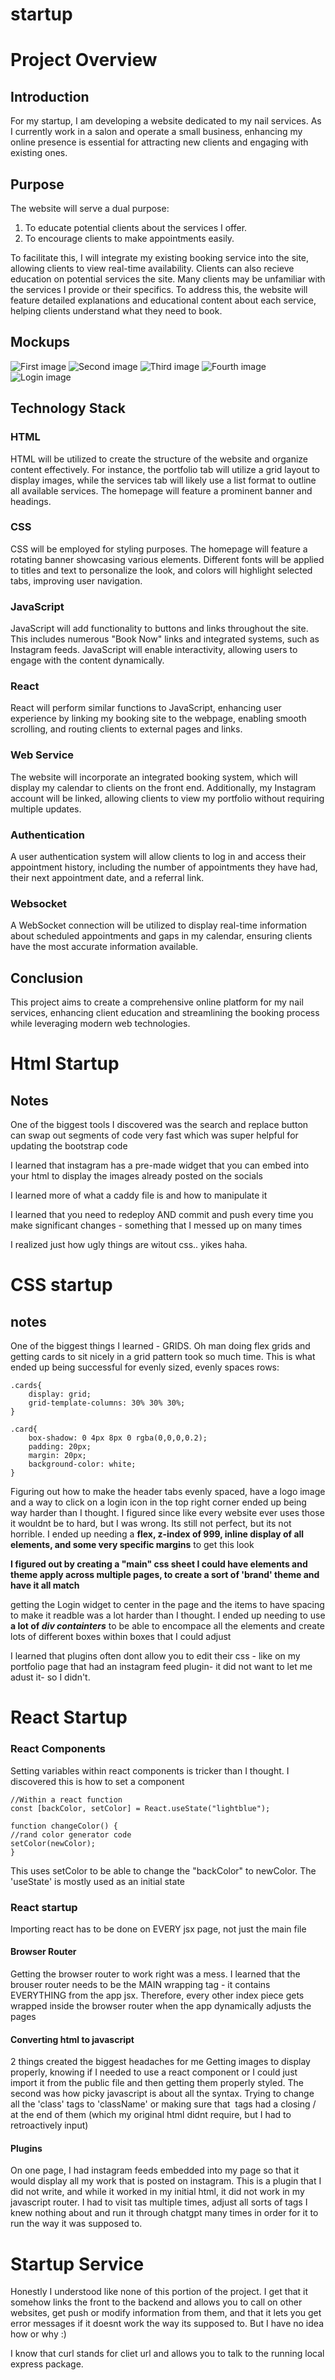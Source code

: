 # startup
# Project Overview

## Introduction
For my startup, I am developing a website dedicated to my nail services. As I currently work in a salon and operate a small business, enhancing my online presence is essential for attracting new clients and engaging with existing ones.

## Purpose
The website will serve a dual purpose: 
1. To educate potential clients about the services I offer.
2. To encourage clients to make appointments easily.

To facilitate this, I will integrate my existing booking service into the site, allowing clients to view real-time availability.
Clients can also recieve education on potential services the site. Many clients may be unfamiliar with the services I provide or their specifics. To address this, the website will feature detailed explanations and educational content about each service, helping clients understand what they need to book.

## Mockups
![First image](https://github.com/martimad/startuphub.com/martimad/startup/blob/main/startup%20specs-5.jpg)
![Second image](https://github.com/martimad/startuphub.com/martimad/startup/blob/main/startup%20specs-6.jpg)
![Third image](https://github.com/martimad/startuphub.com/martimad/startup/blob/main/startup%20specs-7.jpg)
![Fourth image](https://github.com/martimad/startuphub.com/martimad/startup/blob/main/startup%20specs-8.jpg)
![Login image](https://github.com/martimad/startuphub.com/martimad/startup/blob/main/startup%20specs-9.jpg)



## Technology Stack

### HTML
HTML will be utilized to create the structure of the website and organize content effectively. For instance, the portfolio tab will utilize a grid layout to display images, while the services tab will likely use a list format to outline all available services. The homepage will feature a prominent banner and headings.

### CSS
CSS will be employed for styling purposes. The homepage will feature a rotating banner showcasing various elements. Different fonts will be applied to titles and text to personalize the look, and colors will highlight selected tabs, improving user navigation.

### JavaScript
JavaScript will add functionality to buttons and links throughout the site. This includes numerous "Book Now" links and integrated systems, such as Instagram feeds. JavaScript will enable interactivity, allowing users to engage with the content dynamically.

### React
React will perform similar functions to JavaScript, enhancing user experience by linking my booking site to the webpage, enabling smooth scrolling, and routing clients to external pages and links.

### Web Service
The website will incorporate an integrated booking system, which will display my calendar to clients on the front end. Additionally, my Instagram account will be linked, allowing clients to view my portfolio without requiring multiple updates.

### Authentication
A user authentication system will allow clients to log in and access their appointment history, including the number of appointments they have had, their next appointment date, and a referral link.

### Websocket
A WebSocket connection will be utilized to display real-time information about scheduled appointments and gaps in my calendar, ensuring clients have the most accurate information available.

## Conclusion
This project aims to create a comprehensive online platform for my nail services, enhancing client education and streamlining the booking process while leveraging modern web technologies.

# Html Startup 
## Notes
One of the biggest tools I discovered was the search and replace button can swap out segments of code very fast which was super helpful for updating the bootstrap code 

I learned that instagram has a pre-made widget that you can embed into your html to display the images already posted on the socials 

I learned more of what a caddy file is and how to manipulate it 

I learned that you need to redeploy AND commit and push every time you make significant changes - something that I messed up on many times 

I realized just how ugly things are witout css.. yikes haha.

# CSS startup 
## notes 

One of the biggest things I learned - GRIDS. Oh man doing flex grids and getting cards to sit nicely in a grid pattern took so much time. This is what ended up being successful for evenly sized, evenly spaces rows:
```
.cards{
    display: grid;
    grid-template-columns: 30% 30% 30%;
}

.card{
    box-shadow: 0 4px 8px 0 rgba(0,0,0,0.2);
    padding: 20px;
    margin: 20px;
    background-color: white;
}
```

Figuring out how to make the header tabs evenly spaced, have a logo image and a way to click on a login icon in the top right corner ended up being way harder than I thought. I figured since like every website ever uses those it wouldnt be to hard, but I was wrong. Its still not perfect, but its not horrible. 
I ended up needing a **flex, z-index of 999, inline display of all elements, and some very specific margins** to get this look

**I figured out by creating a "main" css sheet I could have elements and theme apply across multiple pages, to create a sort of 'brand' theme and have it all match**

getting the Login widget to center in the page and the items to have spacing to make it readble was a lot harder than I thought. I ended up needing to use **a lot of *div containters*** to be able to encompace all the elements and create lots of different boxes within boxes that I could adjust

I learned that plugins often dont allow you to edit their css - like on my portfolio page that had an instagram feed plugin- it did not want to let me adust it- so I didn't.



# React Startup 
### React Components 
Setting variables within react components is tricker than I thought. I discovered this is how to set a component 
```
//Within a react function
const [backColor, setColor] = React.useState("lightblue");

function changeColor() {
//rand color generator code
setColor(newColor);
}
```
This uses setColor to be able to change the "backColor" to newColor. The 'useState' is mostly used as an initial state

### React startup 

Importing react has to be done on EVERY jsx page, not just the main file 

#### Browser Router 
Getting the browser router to work right was a mess. I learned that the brouser router needs to be the MAIN wrapping tag - it contains EVERYTHING from the app jsx. Therefore, every other index piece gets wrapped inside the browser router when the app dynamically adjusts the pages 

#### Converting html to javascript 
2 things created the biggest headaches for me 
Getting images to display properly, knowing if I needed to use a react component or I could just import it from the public file and then getting them properly styled. The second was how picky javascript is about all the syntax. Trying to change all the 'class' tags to 'className' or making sure that <img> tags had a closing / at the end of them (which my original html didnt require, but I had to retroactively input) 

#### Plugins 
On one page, I had instagram feeds embedded into my page so that it would display all my work that is posted on instagram. This is a plugin that I did not write, and while it worked in my initial html, it did not work in my javascript router. I had to visit tas multiple times, adjust all sorts of tags I knew nothing about and run it through chatgpt many times in order for it to run the way it was supposed to. 

# Startup Service 
Honestly I understood like none of this portion of the project. I get that it somehow links the front to the backend and allows you to call on other websites, get push or modify information from them, and that it lets you get error messages if it doesnt work the way its supposed to. But I have no idea how or why :)

I know that curl stands for cliet url and allows you to talk to the running local express package.
